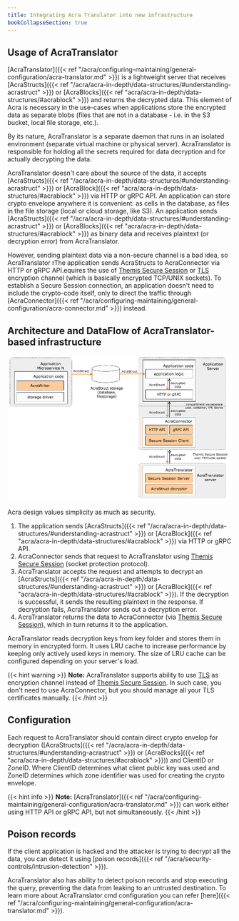 ```yaml
---
title: Integrating Acra Translator into new infrastructure
bookCollapseSection: true
---
```


## Usage of AcraTranslator

[AcraTranslator]({{< ref "/acra/configuring-maintaining/general-configuration/acra-translator.md" >}}) is a lightweight server that receives [AcraStructs]({{< ref "/acra/acra-in-depth/data-structures/#understanding-acrastruct" >}}) or [AcraBlocks]({{< ref "acra/acra-in-depth/data-structures/#acrablock" >}}) and returns the decrypted data. 
This element of Acra is necessary in the use-cases when applications store the encrypted data as separate blobs (files that are not in a database - i.e. in the S3 bucket, local file storage, etc.).

By its nature, AcraTranslator is a separate daemon that runs in an isolated environment (separate virtual machine or physical server). AcraTranslator is responsible for holding all the secrets required for data decryption and for actually decrypting the data.

AcraTranslator doesn't care about the source of the data, it accepts [AcraStructs]({{< ref "/acra/acra-in-depth/data-structures/#understanding-acrastruct" >}}) or [AcraBlock]({{< ref "acra/acra-in-depth/data-structures/#acrablock" >}}) via HTTP or gRPC API. An application can store crypto envelope anywhere it is convenient: as cells in the database, as files in the file storage (local or cloud storage, like S3). 
An application sends [AcraStructs]({{< ref "/acra/acra-in-depth/data-structures/#understanding-acrastruct" >}}) or [AcraBlocks]({{< ref "acra/acra-in-depth/data-structures/#acrablock" >}}) as binary data and receives plaintext (or decryption error) from AcraTranslator.

However, sending plaintext data via a non-secure channel is a bad idea, so AcraTranslator rThe application sends AcraStructs to AcraConnector via HTTP or gRPC API.equires the use of [Themis Secure Session](/themis/crypto-theory/cryptosystems/secure-session/) or [TLS](/acra/configuring-maintaining/general-configuration/acra-translator/#tls) encryption channel (which is basically encrypted TCP/UNIX sockets). 
To establish a Secure Session connection, an application doesn't need to include the crypto-code itself, only to direct the traffic through [AcraConnector]({{< ref "/acra/configuring-maintaining/general-configuration/acra-connector.md" >}}) instead.



## Architecture and DataFlow of AcraTranslator-based infrastructure

![](/files/data-flow/acra-archi-translator-writer.png)

Acra design values simplicity as much as security.

1. The application sends [AcraStructs]({{< ref "/acra/acra-in-depth/data-structures/#understanding-acrastruct" >}}) or [AcraBlock]({{< ref "acra/acra-in-depth/data-structures/#acrablock" >}}) via HTTP or gRPC API.
2. AcraConnector sends that request to AcraTranslator using [Themis Secure Session](/themis/crypto-theory/cryptosystems/secure-session/) (socket protection protocol).
3. AcraTranslator accepts the request and attempts to decrypt an [AcraStructs]({{< ref "/acra/acra-in-depth/data-structures/#understanding-acrastruct" >}}) or [AcraBlock]({{< ref "acra/acra-in-depth/data-structures/#acrablock" >}}). If the decryption is successful, it sends the resulting plaintext in the response. If decryption fails, AcraTranslator sends out a decryption error.
4. AcraTranslator returns the data to AcraConnector (via [Themis Secure Session](/themis/crypto-theory/cryptosystems/secure-session/)), which in turn returns it to the application.

AcraTranslator reads decryption keys from key folder and stores them in memory in encrypted form. It uses LRU cache to increase performance by keeping only actively used keys in memory. The size of LRU cache can be configured depending on your server's load.

{{< hint warning >}}
**Note:**
AcraTranslator supports ability to use [TLS](/acra/configuring-maintaining/general-configuration/acra-translator/#tls) as encryption channel instead of [Themis Secure Session](/themis/crypto-theory/cryptosystems/secure-session/). In such case, you don't need to use AcraConnector, but you should manage all your TLS certificates manually.
{{< /hint >}}


## Configuration

Each request to AcraTranslator should contain direct crypto envelop for decryption ([AcraStructs]({{< ref "/acra/acra-in-depth/data-structures/#understanding-acrastruct" >}}) or [AcraBlocks]({{< ref "acra/acra-in-depth/data-structures/#acrablock" >}}))
and ClientID or ZoneID. Where ClientID determines what client public key was used and ZoneID determines which zone identifier was used for creating the crypto envelope.

{{< hint info >}}
**Note:**
[AcraTranslator]({{< ref "/acra/configuring-maintaining/general-configuration/acra-translator.md" >}}) can work either using HTTP API or gRPC API, but not simultaneously.
{{< /hint >}}


## Poison records

If the client application is hacked and the attacker is trying to decrypt all the data, you can detect it using [poison records]({{< ref "/acra/security-controls/intrusion-detection" >}}).

AcraTranslator also has ability to detect poison records and stop executing the query, preventing the data from leaking to an untrusted destination. 
To learn more about AcraTranslator cmd configuration you can refer [here]({{< ref "/acra/configuring-maintaining/general-configuration/acra-translator.md" >}}).



